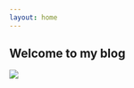 ```yaml
---
layout: home
---
```


## Welcome to my blog

<img src="https://render.githubusercontent.com/render/math?math=$$
\begin{align*}
dp_{k, j} + cost(k+1,i)
&amp;= dp_{k, j} + \left( \sum_{l=k+1}^{i} et_i - et_l \right) \\
&amp;= dp_{k, j} + et_i(i-k) - \left( \sum_{l=k+1}^{i} et_l \right) \\
&amp;= dp_{k, j} + i\cdot et_i - k\cdot et_i - sum_i + sum_k \\
&amp;= i\cdot et_i -sum_i + (-k\cdot et_i + sum_k + dp_{k, j}) \\
\end{align*}
$$">

